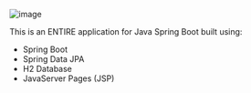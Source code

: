 ![image](https://github.com/SivaTejaKeerthi/ToDO-Web-Application/assets/155622791/fd7fce0b-c07b-4017-9a74-ad3bf9404f80)

This is an ENTIRE application for Java Spring Boot built using:
- Spring Boot 
- Spring Data JPA
- H2 Database
- JavaServer Pages (JSP)

